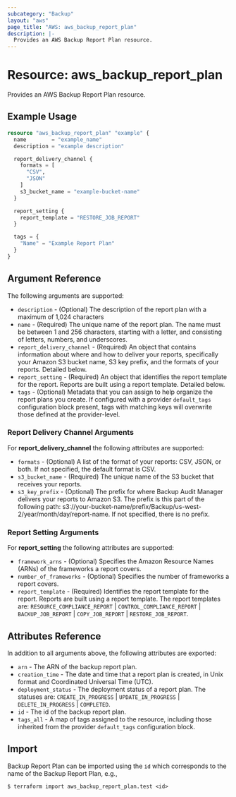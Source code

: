 ```yaml
---
subcategory: "Backup"
layout: "aws"
page_title: "AWS: aws_backup_report_plan"
description: |-
  Provides an AWS Backup Report Plan resource.
---
```


# Resource: aws_backup_report_plan

Provides an AWS Backup Report Plan resource.

## Example Usage

```terraform
resource "aws_backup_report_plan" "example" {
  name        = "example_name"
  description = "example description"

  report_delivery_channel {
    formats = [
      "CSV",
      "JSON"
    ]
    s3_bucket_name = "example-bucket-name"
  }

  report_setting {
    report_template = "RESTORE_JOB_REPORT"
  }

  tags = {
    "Name" = "Example Report Plan"
  }
}
```

## Argument Reference

The following arguments are supported:

* `description` - (Optional) The description of the report plan with a maximum of 1,024 characters
* `name` - (Required) The unique name of the report plan. The name must be between 1 and 256 characters, starting with a letter, and consisting of letters, numbers, and underscores.
* `report_delivery_channel` - (Required) An object that contains information about where and how to deliver your reports, specifically your Amazon S3 bucket name, S3 key prefix, and the formats of your reports. Detailed below.
* `report_setting` - (Required) An object that identifies the report template for the report. Reports are built using a report template. Detailed below.
* `tags` - (Optional) Metadata that you can assign to help organize the report plans you create. If configured with a provider `default_tags` configuration block present, tags with matching keys will overwrite those defined at the provider-level.

### Report Delivery Channel Arguments
For **report_delivery_channel** the following attributes are supported:

* `formats` - (Optional) A list of the format of your reports: CSV, JSON, or both. If not specified, the default format is CSV.
* `s3_bucket_name` - (Required) The unique name of the S3 bucket that receives your reports.
* `s3_key_prefix` - (Optional) The prefix for where Backup Audit Manager delivers your reports to Amazon S3. The prefix is this part of the following path: s3://your-bucket-name/prefix/Backup/us-west-2/year/month/day/report-name. If not specified, there is no prefix.

### Report Setting Arguments
For **report_setting** the following attributes are supported:

* `framework_arns` - (Optional) Specifies the Amazon Resource Names (ARNs) of the frameworks a report covers.
* `number_of_frameworks` - (Optional) Specifies the number of frameworks a report covers.
* `report_template` - (Required) Identifies the report template for the report. Reports are built using a report template. The report templates are: `RESOURCE_COMPLIANCE_REPORT` | `CONTROL_COMPLIANCE_REPORT` | `BACKUP_JOB_REPORT` | `COPY_JOB_REPORT` | `RESTORE_JOB_REPORT`.

## Attributes Reference

In addition to all arguments above, the following attributes are exported:

* `arn` - The ARN of the backup report plan.
* `creation_time` - The date and time that a report plan is created, in Unix format and Coordinated Universal Time (UTC).
* `deployment_status` - The deployment status of a report plan. The statuses are: `CREATE_IN_PROGRESS` | `UPDATE_IN_PROGRESS` | `DELETE_IN_PROGRESS` | `COMPLETED`.
* `id` - The id of the backup report plan.
* `tags_all` - A map of tags assigned to the resource, including those inherited from the provider `default_tags` configuration block.

## Import

Backup Report Plan can be imported using the `id` which corresponds to the name of the Backup Report Plan, e.g.,

```
$ terraform import aws_backup_report_plan.test <id>
```
